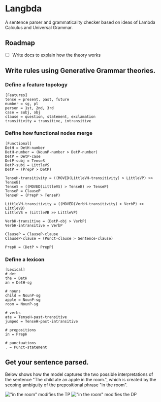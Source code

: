 # Langbda

A sentence parser and grammaticality checker based on ideas of Lambda Calculus and Universal Grammar.

## Roadmap

- [ ] Write docs to explain how the theory works

## Write rules using Generative Grammar theories.

### Define a feature topology

```
[Features]
tense = present, past, future
number = sg, pl
person = 1st, 2nd, 3rd
case = subj, obj
clause = question, statement, exclamation
transitivity = transitive, intransitive
```

### Define how functional nodes merge

```
[Functional]
DetH = DetH-number
DetH-number = (NounP-number > DetP-number)
DetP = DetP-case
DetP-subj = TenseS
DetP-subj = LittleVS
DetP = (PrepP > DetP)

TenseH-transitivity = ((MOVED(LittleVH-transitivity) > LittleVP) >> TenseB)
TenseS = ((MOVED(LittleVS) > TenseB) >> TenseP)
TenseP = ClauseP
TenseP = (PrepP > TenseP)

LittleVH-transitivity = ((MOVED(VerbH-transitivity) > VerbP) >> LittleVB)
LittleVS = (LittleVB >> LittleVP)

VerbH-transitive = (DetP-obj > VerbP)
VerbH-intransitive = VerbP

ClauseP = ClauseP-clause
ClauseP-clause = (Punct-clause > Sentence-clause)

PrepH = (DetP > PrepP)
```

### Define a lexicon

```
[Lexical]
# det
the = DetH
an = DetH-sg

# nouns
child = NounP-sg
apple = NounP-sg
room = NounP-sg

# verbs
ate = TenseH-past-transitive
jumped = TenseH-past-intransitive

# prepositions
in = PrepH

# punctuations
. = Punct-statement
```

## Get your sentence parsed.

Below shows how the model captures the two possible interpretations of the sentence "The child ate an apple in the room.", which is created by the scoping ambiguity of the prepositional phrase "in the room".

![](examples/the-child-ate-an-apple-in-the-room-_tree-1.png "\"in the room\" modifies the TP")
![](examples/the-child-ate-an-apple-in-the-room-_tree-2.png "\"in the room\" modifies the DP")
